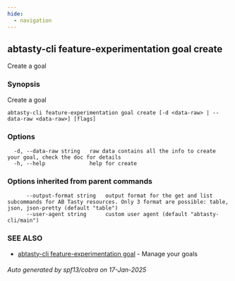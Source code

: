 ```yaml
---
hide:
  - navigation
---
```

## abtasty-cli feature-experimentation goal create

Create a goal

### Synopsis

Create a goal

```
abtasty-cli feature-experimentation goal create [-d <data-raw> | --data-raw <data-raw>] [flags]
```

### Options

```
  -d, --data-raw string   raw data contains all the info to create your goal, check the doc for details
  -h, --help              help for create
```

### Options inherited from parent commands

```
      --output-format string   output format for the get and list subcommands for AB Tasty resources. Only 3 format are possible: table, json, json-pretty (default "table")
      --user-agent string      custom user agent (default "abtasty-cli/main")
```

### SEE ALSO

* [abtasty-cli feature-experimentation goal](abtasty-cli_feature-experimentation_goal.md)	 - Manage your goals

###### Auto generated by spf13/cobra on 17-Jan-2025

